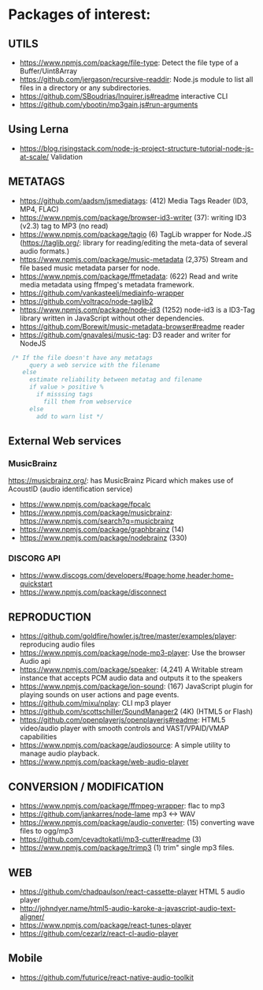 
# Packages of interest:
## UTILS
 * https://www.npmjs.com/package/file-type: Detect the file type of a Buffer/Uint8Array
 * https://github.com/jergason/recursive-readdir: Node.js module to list all files in a directory or any subdirectories.
 * https://github.com/SBoudrias/Inquirer.js#readme interactive CLI
 * https://github.com/ybootin/mp3gain.js#run-arguments

## Using Lerna
 * https://blog.risingstack.com/node-js-project-structure-tutorial-node-js-at-scale/ Validation

## METATAGS
 * https://github.com/aadsm/jsmediatags: (412) Media Tags Reader (ID3, MP4, FLAC)
 * https://www.npmjs.com/package/browser-id3-writer (37): writing ID3 (v2.3) tag to MP3 (no read)
 * https://www.npmjs.com/package/tagio (6) TagLib wrapper for Node.JS (https://taglib.org/: library for reading/editing the meta-data of several audio formats.)
 * https://www.npmjs.com/package/music-metadata (2,375) Stream and file based music metadata parser for node.
 * https://www.npmjs.com/package/ffmetadata: (622) Read and write media metadata using ffmpeg's metadata framework.
 * https://github.com/vankasteelj/mediainfo-wrapper
 * https://github.com/voltraco/node-taglib2
 * https://www.npmjs.com/package/node-id3 (1252) node-id3 is a ID3-Tag library written in JavaScript without other dependencies.
 * https://github.com/Borewit/music-metadata-browser#readme reader
 * https://github.com/gnavalesi/music-tag: D3 reader and writer for NodeJS

```javascript
 /* If the file doesn't have any metatags
      query a web service with the filename
    else
      estimate reliability between metatag and filename
      if value > positive %
        if misssing tags
          fill them from webservice
      else
        add to warn list */
```

## External Web services
### MusicBrainz
https://musicbrainz.org/: has MusicBrainz Picard which makes use of AcoustID (audio identification service)
 * https://www.npmjs.com/package/fpcalc
 * https://www.npmjs.com/package/musicbrainz: https://www.npmjs.com/search?q=musicbrainz
 * https://www.npmjs.com/package/graphbrainz (14)
 * https://www.npmjs.com/package/nodebrainz (330)

### DISCORG API
* https://www.discogs.com/developers/#page:home,header:home-quickstart
* https://www.npmjs.com/package/disconnect

## REPRODUCTION
 * https://github.com/goldfire/howler.js/tree/master/examples/player: reproducing audio files
 * https://www.npmjs.com/package/node-mp3-player: Use the browser Audio api
 * https://www.npmjs.com/package/speaker: (4,241) A Writable stream instance that accepts PCM audio data and outputs it to the speakers
 * https://www.npmjs.com/package/ion-sound: (167) JavaScript plugin for playing sounds on user actions and page events.
 * https://github.com/mixu/nplay: CLI mp3 player
 * https://github.com/scottschiller/SoundManager2 (4K) (HTML5 or Flash)
 * https://github.com/openplayerjs/openplayerjs#readme: HTML5 video/audio player with smooth controls and VAST/VPAID/VMAP capabilities
 * https://www.npmjs.com/package/audiosource: A simple utility to manage audio playback.
 * https://www.npmjs.com/package/web-audio-player

## CONVERSION / MODIFICATION
 * https://www.npmjs.com/package/ffmpeg-wrapper: flac to mp3
 * https://github.com/jankarres/node-lame mp3 <-> WAV
 * https://www.npmjs.com/package/audio-converter: (15) converting wave files to ogg/mp3
 * https://github.com/cevadtokatli/mp3-cutter#readme (3)
 * https://www.npmjs.com/package/trimp3 (1) trim" single mp3 files.

## WEB
 * https://github.com/chadpaulson/react-cassette-player HTML 5 audio player
 * http://johndyer.name/html5-audio-karoke-a-javascript-audio-text-aligner/
 * https://www.npmjs.com/package/react-tunes-player
 * https://github.com/cezarlz/react-cl-audio-player

## Mobile
 * https://github.com/futurice/react-native-audio-toolkit
